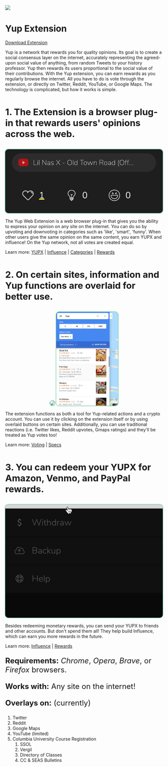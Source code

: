 
<!-- Banner -->
<div class="banner media">
  <img class=" banner" src="https://images.unsplash.com/photo-1485207909670-0d006b37596f?ixlib=rb-1.2.1&ixid=eyJhcHBfaWQiOjEyMDd9&auto=format&fit=crop&w=2300&q=80"></img>
</div>


# Yup Extension
[Download Extension](https://chrome.google.com/webstore/detail/yup/nhmeoaahigiljjdkoagafdccikgojjoi)

Yup is a network that rewards you for quality opinions. Its goal is to create a social consensus layer on the internet, accurately representing the agreed-upon social value of anything, from random Tweets to your history professor. Yup then rewards its users proportional to the social value of their contributions. With the Yup extension, you can earn rewards as you regularly browse the internet. All you have to do is vote through the extension, or directly on Twitter, Reddit, YouTube, or Google Maps. The technology is complicated, but how it works is simple.

<div class="header1">
1. The Extension is a browser plug-in that rewards users' opinions across the web.
</div>

<div class="cont">
  <div class="tooltip">
    <img width="600rem" style="" class="rounded-img" src="media/votedemo.gif">
    </img>
    <div class="tooltiptext">Extension Popup</div>
  </div>
</div>

The Yup Web Extension is a web browser plug-in that gives you the ability to express your opinion on any site on the internet. You can do so by upvoting and downvoting in categories such as 'like', 'smart', 'funny'. When other users give the same opinion on the same content, you earn YUPX and influence! On the Yup network, not all votes are created equal.

Learn more:  [YUPX](/token.md) | [Influence](/influence.md) | [Categories](/categories.md) | [Rewards](rewards.md)

<div class="header1">
2. On certain sites, information and Yup functions are overlaid for better use.
</div>

<div class="cont">
  <div class="tooltip">
    <img height="300rem" style="" class="rounded-img" src="media/twitoverlay.gif">
    </img>
    <div class="tooltiptext">Twitter overlay</div>
  </div>
    <div class="tooltip">
      <img height="300rem" style="float:right;" class="rounded-img" src="media/ssgmaps.jpg">
      </img>
      <div class="tooltiptext">Google Maps</div>
  </div>
</div>

The extension functions as both a tool for Yup-related actions and a crypto account. You can use it by clicking on the extension itself or by using  overlaid buttons on certain sites. Additionally, you can use traditional reactions (i.e. Twitter likes, Reddit upvotes, Gmaps ratings) and they'll be treated as Yup votes too!

Learn more:  [Voting](/voting.md) | [Specs](/specs.md)

<div class="header1">
3. You can redeem your YUPX for Amazon, Venmo, and PayPal rewards.
</div>

<div class="cont">
  <div class="tooltip">
    <img width="600rem" style="" class="rounded-img" src="media/withdraw.gif">
    </img>
    <div class="tooltiptext">Redeem to Amazon</div>
  </div>
</div>

Besides redeeming monetary rewards, you can send your YUPX to friends and other accounts. But don't spend them all! They help build Influence, which can earn you more rewards in the future.

Learn more:  [Influence](a) | [Rewards](a)

<div class="header2">

**Requirements:** *Chrome*, *Opera*, *Brave*, or *Firefox* browsers.

**Works with:** Any site on the internet!

**Overlays on:** (currently)
</div>

1. Twitter
2. Reddit
3. Google Maps
4. YouTube (limited)
5. Columbia University Course Registration
    1. SSOL
    2. Vergil
    3. Directory of Classes
    4. CC & SEAS Bulletins

<br><br><br>




<style>

.cont {
  width:100%;
  text-align:center;
}
.rounded-img {
  border-radius:10px;
  box-shadow: 0px 0px 2px 1px #42b983;
}
.tooltip {
  position: relative;
  display: inline-block;
}
.tooltip .tooltiptext {
  visibility: hidden;
  width: 120px;
  background-color: grey;
  opacity:0.9;
  color: #fff;
  text-align: center;
  border-radius: 6px;
  padding: 5px 0;
  position: absolute;
  z-index: 1;
}
.tooltip:hover .tooltiptext {
  visibility: visible;
}
{
  box-sizing: border-box;
}

.column {
  float: left;
  width: 50%;
  padding: 0px;
}

.row:after {
  content: "";
  display: table;
  clear: both;
}
.header1 {
  font-size: 1.8rem;
  font-weight: bold;
  padding: 2rem 0px;
}
.header2 {
  font-size: 1.5rem;
}
</style>
